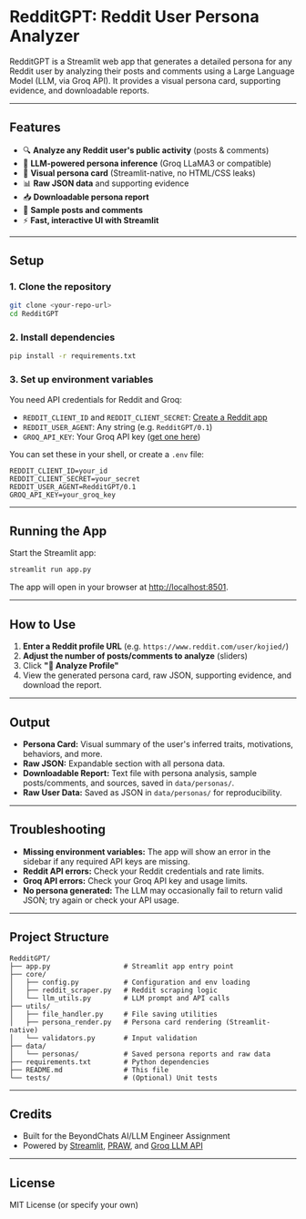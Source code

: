 # RedditGPT: Reddit User Persona Analyzer

RedditGPT is a Streamlit web app that generates a detailed persona for any Reddit user by analyzing their posts and comments using a Large Language Model (LLM, via Groq API). It provides a visual persona card, supporting evidence, and downloadable reports.

---

## Features
- 🔍 **Analyze any Reddit user's public activity** (posts & comments)
- 🧠 **LLM-powered persona inference** (Groq LLaMA3 or compatible)
- 🎨 **Visual persona card** (Streamlit-native, no HTML/CSS leaks)
- 📊 **Raw JSON data** and supporting evidence
- 📥 **Downloadable persona report**
- 📝 **Sample posts and comments**
- ⚡ **Fast, interactive UI with Streamlit**

---

## Setup

### 1. Clone the repository
```bash
git clone <your-repo-url>
cd RedditGPT
```

### 2. Install dependencies
```bash
pip install -r requirements.txt
```

### 3. Set up environment variables
You need API credentials for Reddit and Groq:
- `REDDIT_CLIENT_ID` and `REDDIT_CLIENT_SECRET`: [Create a Reddit app](https://www.reddit.com/prefs/apps)
- `REDDIT_USER_AGENT`: Any string (e.g. `RedditGPT/0.1`)
- `GROQ_API_KEY`: Your Groq API key ([get one here](https://console.groq.com/))

You can set these in your shell, or create a `.env` file:
```env
REDDIT_CLIENT_ID=your_id
REDDIT_CLIENT_SECRET=your_secret
REDDIT_USER_AGENT=RedditGPT/0.1
GROQ_API_KEY=your_groq_key
```

---

## Running the App

Start the Streamlit app:
```bash
streamlit run app.py
```

The app will open in your browser at [http://localhost:8501](http://localhost:8501).

---

## How to Use
1. **Enter a Reddit profile URL** (e.g. `https://www.reddit.com/user/kojied/`)
2. **Adjust the number of posts/comments to analyze** (sliders)
3. Click **"🚀 Analyze Profile"**
4. View the generated persona card, raw JSON, supporting evidence, and download the report.

---

## Output
- **Persona Card:** Visual summary of the user's inferred traits, motivations, behaviors, and more.
- **Raw JSON:** Expandable section with all persona data.
- **Downloadable Report:** Text file with persona analysis, sample posts/comments, and sources, saved in `data/personas/`.
- **Raw User Data:** Saved as JSON in `data/personas/` for reproducibility.

---

## Troubleshooting
- **Missing environment variables:** The app will show an error in the sidebar if any required API keys are missing.
- **Reddit API errors:** Check your Reddit credentials and rate limits.
- **Groq API errors:** Check your Groq API key and usage limits.
- **No persona generated:** The LLM may occasionally fail to return valid JSON; try again or check your API usage.

---

## Project Structure
```
RedditGPT/
├── app.py                  # Streamlit app entry point
├── core/
│   ├── config.py           # Configuration and env loading
│   ├── reddit_scraper.py   # Reddit scraping logic
│   └── llm_utils.py        # LLM prompt and API calls
├── utils/
│   ├── file_handler.py     # File saving utilities
│   ├── persona_render.py   # Persona card rendering (Streamlit-native)
│   └── validators.py       # Input validation
├── data/
│   └── personas/           # Saved persona reports and raw data
├── requirements.txt        # Python dependencies
├── README.md               # This file
└── tests/                  # (Optional) Unit tests
```

---

## Credits
- Built for the BeyondChats AI/LLM Engineer Assignment
- Powered by [Streamlit](https://streamlit.io/), [PRAW](https://praw.readthedocs.io/), and [Groq LLM API](https://console.groq.com/)

---

## License
MIT License (or specify your own)
